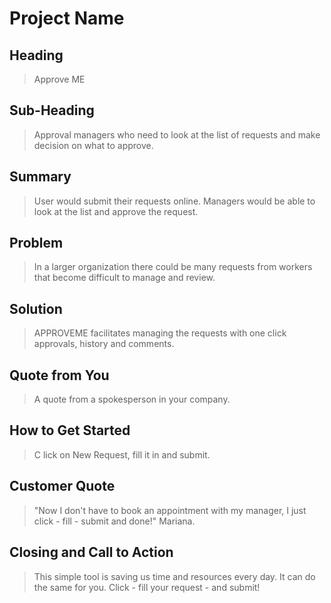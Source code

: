 # Project Name #

<!--
> This material was originally posted [here](http://www.quora.com/What-is-Amazons-approach-to-product-development-and-product-management). It is reproduced here for posterities sake.

There is an approach called "working backwards" that is widely used at Amazon. They work backwards from the customer, rather than starting with an idea for a product and trying to bolt customers onto it. While working backwards can be applied to any specific product decision, using this approach is especially important when developing new products or features.

For new initiatives a product manager typically starts by writing an internal press release announcing the finished product. The target audience for the press release is the new/updated product's customers, which can be retail customers or internal users of a tool or technology. Internal press releases are centered around the customer problem, how current solutions (internal or external) fail, and how the new product will blow away existing solutions.

If the benefits listed don't sound very interesting or exciting to customers, then perhaps they're not (and shouldn't be built). Instead, the product manager should keep iterating on the press release until they've come up with benefits that actually sound like benefits. Iterating on a press release is a lot less expensive than iterating on the product itself (and quicker!).

If the press release is more than a page and a half, it is probably too long. Keep it simple. 3-4 sentences for most paragraphs. Cut out the fat. Don't make it into a spec. You can accompany the press release with a FAQ that answers all of the other business or execution questions so the press release can stay focused on what the customer gets. My rule of thumb is that if the press release is hard to write, then the product is probably going to suck. Keep working at it until the outline for each paragraph flows.

Oh, and I also like to write press-releases in what I call "Oprah-speak" for mainstream consumer products. Imagine you're sitting on Oprah's couch and have just explained the product to her, and then you listen as she explains it to her audience. That's "Oprah-speak", not "Geek-speak".

Once the project moves into development, the press release can be used as a touchstone; a guiding light. The product team can ask themselves, "Are we building what is in the press release?" If they find they're spending time building things that aren't in the press release (overbuilding), they need to ask themselves why. This keeps product development focused on achieving the customer benefits and not building extraneous stuff that takes longer to build, takes resources to maintain, and doesn't provide real customer benefit (at least not enough to warrant inclusion in the press release).
 -->

## Heading ##
  <!-- > Name the product in a way the reader (i.e. your target customers) will understand. -->
  > Approve ME
## Sub-Heading ##
  <!-- > Describe who the market for the product is and what benefit they get. One sentence only underneath the title. -->
  > Approval managers who need to look at the list of requests and make decision on what to approve.

## Summary ##
  <!-- > Give a summary of the product and the benefit. Assume the reader will not read anything else so make this paragraph good. -->
  > User would submit their requests online. Managers would be able to look at the list and approve the request.

## Problem ##
  <!-- > Describe the problem your product solves. -->
  > In a larger organization there could be many requests from workers that become difficult to manage and review.  

## Solution ##
  <!-- > Describe how your product elegantly solves the problem. -->
  > APPROVEME facilitates managing the requests with one click approvals, history and comments.

## Quote from You ##
  > A quote from a spokesperson in your company.

## How to Get Started ##
  <!-- > Describe how easy it is to get started. -->
  >C lick on New Request, fill it in and submit.

## Customer Quote ##
  <!-- > Provide a quote from a hypothetical customer that describes how they experienced the benefit. -->
  > "Now I don't have to book an appointment with my manager, I just click - fill - submit and done!" Mariana.

## Closing and Call to Action ##
  <!-- > Wrap it up and give pointers where the reader should go next. -->
  > This simple tool is saving us time and resources every day.
  It can do the same for you.
  Click <here> - fill your request - and submit!

